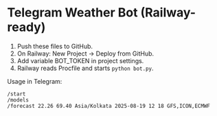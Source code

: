 # Telegram Weather Bot (Railway-ready)

1) Push these files to GitHub.
2) On Railway: New Project -> Deploy from GitHub.
3) Add variable BOT_TOKEN in project settings.
4) Railway reads Procfile and starts `python bot.py`.

Usage in Telegram:
```
/start
/models
/forecast 22.26 69.40 Asia/Kolkata 2025-08-19 12 18 GFS,ICON,ECMWF
```
